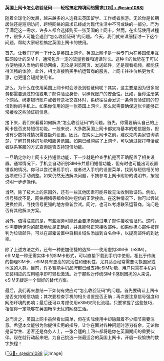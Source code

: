 **英国上网卡怎么收验证码——轻松搞定跨境网络需求[[TG💪+ @esim1088](https://t.me/s/esim1088)]**

随着全球化的发展，越来越多的人选择去英国留学、工作或者旅游。无论你是长期居住还是短期访问，跨境网络的需求已经成为现代生活中不可或缺的一部分。而为了满足这一需求，许多人都会选择购买一张英国的上网卡。然而，在实际使用过程中，很多人可能会遇到“怎么收验证码”的问题。今天，我们就来详细探讨一下这个问题，帮助大家轻松搞定英国上网卡的使用。

首先，让我们了解一下什么是英国上网卡。英国上网卡是一种专门为在英国使用互联网设计的SIM卡，通常包含一定的流量套餐和通话时长。这种卡的优势在于可以方便地接入当地的移动网络，无论是浏览网页、发送邮件，还是观看视频，都能获得流畅的体验。此外，相比直接购买手机运营商的服务，上网卡往往价格更为实惠，也更适合短期使用者。

那么，为什么在使用英国上网卡时会涉及到验证码呢？其实，这主要是因为很多服务都需要通过短信或电子邮件验证身份，以确保账户的安全性。比如，当你注册某个网站、绑定银行账户或者登录社交媒体时，系统往往会发送一条包含验证码的短信到你的手机上。如果你使用的是一张英国上网卡，那么就需要确保这张卡能够正常接收这些验证码信息。

接下来，我们来看看如何解决“怎么收验证码”的问题。首先，你需要确认自己的上网卡是否支持短信功能。一般来说，大多数英国上网卡都支持基本的短信服务，但也有少数特殊情况需要额外设置。因此，在购买上网卡之前，建议先向卖家咨询清楚，了解其具体的功能和服务范围。如果已经购买了上网卡，可以通过拨打电话或者联系客服的方式查询是否支持短信功能。

一旦确定你的上网卡支持短信功能，下一步就是检查手机是否正确配置了相关设置。通常情况下，手机会自动识别SIM卡并启用短信功能，但有时也可能出现设置错误的情况。你可以尝试重启手机，或者进入手机的设置菜单，找到与短信相关的选项进行手动调整。如果仍然无法解决问题，不妨参考上网卡附带的说明书，按照说明一步步操作。

当然，除了技术上的原因外，还有一些其他因素可能导致无法收到验证码。例如，信号强度不足、网络拥堵等都会影响短信的正常接收。在这种情况下，你可以尝试更换位置，寻找信号更强的地方重新尝试。同时，也可以考虑联系运营商，询问是否有其他解决方案。

另外，值得注意的是，有些服务可能还会要求你通过电子邮件接收验证码。这时，你需要确保你的邮箱地址是正确的，并且能够正常接收邮件。如果你担心邮件被误判为垃圾邮件，可以在邮箱设置中将相关域名添加到白名单中，以提高邮件的到达率。

除了上述方法之外，还有一种更加便捷的选择——使用虚拟SIM卡（eSIM）。eSIM是一种无需实体卡的SIM卡形式，可以直接下载到手机中使用。相比于传统的物理SIM卡，eSIM具有更高的灵活性和便利性，尤其适合经常需要切换国家或地区的人群。目前，许多智能手机品牌都已经支持eSIM功能，用户只需在手机内安装相应的应用程序即可轻松激活。对于那些对传统SIM卡感到困扰的人来说，eSIM无疑是一个很好的替代方案。

最后，我们再来总结一下如何有效应对“怎么收验证码”的问题。首先要确认上网卡是否支持短信功能；其次要检查手机的相关设置是否正确；再次要注意信号强度和网络环境的影响；最后还可以考虑使用eSIM来简化流程。只要掌握了这些技巧，相信你一定能够在英国畅享无忧的网络生活。

总而言之，英国上网卡虽然看似简单，但在实际使用中却隐藏着不少细节需要注意。希望本文能够为你提供实用的指导，让你在面对各种问题时游刃有余。无论你是留学生、游客还是商务人士，一张合适的上网卡都将是你在英国期间的重要伙伴。现在就行动起来吧，为自己挑选一张最适合的英国上网卡，开启一段愉快的数字旅程！

[[TG💪+ @esim1088](https://t.me/s/esim1088) ![Image](https://i.postimg.cc/4NQfJmqS/Snipaste-2025-05-13-00-14-12.png)]